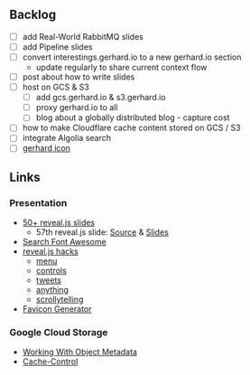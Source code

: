 ## Backlog

- [ ] add Real-World RabbitMQ slides
- [ ] add Pipeline slides
- [ ] convert interestings.gerhard.io to a new gerhard.io section
  - update regularly to share current context flow
- [ ] post about how to write slides
- [ ] host on GCS & S3
  - [ ] add gcs.gerhard.io & s3.gerhard.io
  - [ ] proxy gerhard.io to all
  - [ ] blog about a globally distributed blog - capture cost
- [ ] how to make Cloudflare cache content stored on GCS / S3
- [ ] integrate Algolia search
- [ ] [gerhard icon](https://github.com/ryanj/gist-reveal/blob/master/index.html#L19-L41)

## Links

### Presentation

* [50+ reveal.js slides](https://www.chenhuijing.com/talks)
  * 57th reveal.js slide: [Source](https://github.com/huijing/slides/blob/gh-pages/57-yglf-2019/index.html) & [Slides](https://www.chenhuijing.com/slides/57-yglf-2019)
* [Search Font Awesome](https://fontawesome.com/icons?d=gallery)
* [reveal.js hacks](https://www.youtube.com/watch?v=6Spfq_fcTTE)
  * [menu](https://github.com/denehyg/reveal.js-menu)
  * [controls](https://rajgoel.github.io/reveal.js-demos/customcontrols-demo.html#/1)
  * [tweets](https://rajgoel.github.io/reveal.js-demos/embed-tweet-demo.html#/1)
  * [anything](https://rajgoel.github.io/reveal.js-demos/anything-demo.html#/1)
  * [scrollytelling](https://github.com/john-guerra/revealVizScrollyteling)
* [Favicon Generator](https://realfavicongenerator.net/)

### Google Cloud Storage

* [Working With Object Metadata](https://cloud.google.com/storage/docs/gsutil/addlhelp/WorkingWithObjectMetadata)
* [Cache-Control](https://csswizardry.com/2019/03/cache-control-for-civilians/)
